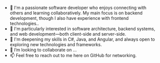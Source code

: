 - 👋 I'm a passionate software developer who enjoys connecting with others and learning collaboratively. My main focus is on backend development, though I also have experience with frontend technologies..
- 👀 I'm particularly interested in software architecture, backend systems, and web development—both client-side and server-side.
- 🌱 I'm deepening my skills in C#, Java, and Angular, and always open to exploring new technologies and frameworks.
- 💞️ I’m looking to collaborate on ...
- 📫 Feel free to reach out to me here on GitHub for networking.

<!---
Enter55/Enter55 is a ✨ special ✨ repository because its `README.md` (this file) appears on your GitHub profile.
You can click the Preview link to take a look at your changes.
--->
